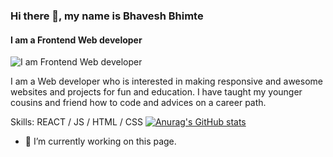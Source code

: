 ### Hi there 👋, my name is Bhavesh Bhimte
#### I am a Frontend Web developer  
![I am Frontend Web developer  ](https://arturssmirnovs.github.io/github-profile-readme-generator/images/banner.png)

I am a Web developer who is interested in making responsive and awesome websites and projects for fun and education.
I have taught my younger cousins and friend how to code and advices on a career path.

Skills: REACT / JS / HTML / CSS
[![Anurag's GitHub stats](https://github-readme-stats.vercel.app/api?username=anuraghazra)](https://github.com/anuraghazra/github-readme-stats)

- 🔭 I’m currently working on this page. 

